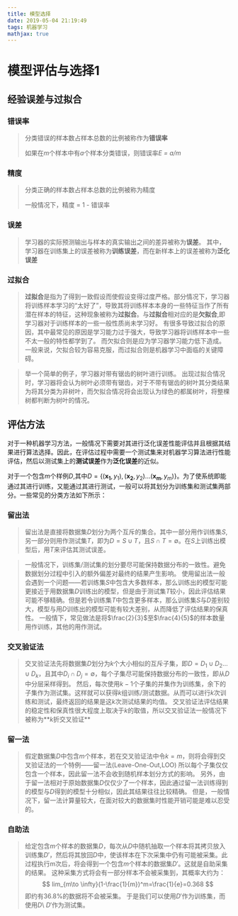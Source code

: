 ```yaml
---
title: 模型选择
date: 2019-05-04 21:19:49
tags: 机器学习
mathjax: true
---
```

# **模型评估与选择1**

## 经验误差与过拟合

### 错误率

> 分类错误的样本数占样本总数的比例被称作为**错误率**
> 
> 如果在*m*个样本中有*a*个样本分类错误，则错误率*E = a/m*
### 精度

> 分类正确的样本数占样本总数的比例被称为精度
> 
>  一般情况下，精度 = 1 - 错误率

### 误差

> 学习器的实际预测输出与样本的真实输出之间的差异被称为**误差**。
> 其中，学习器在训练集上的误差被称为**训练误差**，而在新样本上的误差被称为**泛化误差**

### 过拟合

> **过拟合**是指为了得到一致假设而使假设变得过度严格。部分情况下，学习器将训练样本学习的“太好了”，导致其将训练样本本身的一些特征当作了所有潜在样本的特征，这种现象被称为**过拟合**。与**过拟合**相对应的是**欠拟合**,即学习器对于训练样本的一些一般性质尚未学习好。
> 有很多导致过拟合的原因，其中最常见的原因是学习能力过于强大，导致学习器将训练样本中一些不太一般的特性都学到了。
> 而欠拟合则是应为学习器学习能力低下造成。
> 一般来说，欠拟合较为容易克服，而过拟合则是机器学习中面临的关键障碍。

> 举一个简单的例子，学习器对带有锯齿的树叶进行训练。
> 出现过拟合情况时，学习器将会认为树叶必须带有锯齿，对于不带有锯齿的树叶其分类结果为将其分类为非树叶，而欠拟合情况将会出现认为绿色的都属树叶，将整棵树都判断为树叶的情况。

## 评估方法

对于一种机器学习方法，一般情况下需要对其进行泛化误差性能评估并且根据其结果进行算法选择。因此，在评估过程中需要一个测试集来对机器学习算法进行性能评估，然后以测试集上的**测试误差**作为**泛化误差**的近似。

对于一个包含*m*个样例*D*,其中$D=\{(\boldsymbol{x_1},y_1),(\boldsymbol{x_2},y_2)...(\boldsymbol{x_m},y_m)\}​$。为了使系统即能通过其进行训练，又能通过其进行测试，一般可以将其划分为训练集和测试集两部分。一些常见的分类方法如下所示：

### 留出法

> 留出法是直接将数据集$D$划分为两个互斥的集合。其中一部分用作训练集$S$,另一部分则用作测试集$T$，即为$D=S\cup T$，且$S\cap T=\emptyset$。在$S$上训练出模型后，用$T$来评估其测试误差。

> 一般情况下，训练集/测试集的划分要尽可能保持数据分布的一致性。避免数据划分过程中引入的额外偏差对最终的结果产生影响。
> 使用留出法一般会遇到一个问题——若训练集$S$中包含大多数样本，那么训练出的模型可能更接近于用数据集$D$训练出的模型，但是由于测试集$T$较小，因此评估结果可能不够精确。但是若令训练集$T$中包含更多样本，那么训练集$S$与$D$差别较大，模型与用$D$训练出的模型可能有较大差别，从而降低了评估结果的保真性。
> 一般情下，常见做法是将$\frac{2}{3}$至$\frac{4}{5}$的样本数量用作训练，其他的用作测试。

### 交叉验证法

> 交叉验证法先将数据集$D$划分为$k$个大小相似的互斥子集，即$D=D_1\cup D_2 ...\cup D_k$，且其中$D_i\cap D_j=\emptyset$，每个子集尽可能保持数据分布的一致性，即从$D$中分层采样得到。
> 然后，每次使用$k-1$个子集的并集作为训练集，余下的子集作为测试集。这样就可以获得$k$组训练/测试数据。从而可以进行$k$次训练和测试，最终返回的结果是这$k$次测试结果的均值。
> 交叉验证法评估结果的稳定性和保真性很大程度上取决于$k$的取值，所以交叉验证法一般情况下被称为**$k$折交叉验证**

### 留一法

> 假定数据集$D$中包含$m$个样本，若在交叉验证法中令$k=m$，则将会得到交叉验证法的一个特例——留一法(Leave-One-Out,LOO)
> 所以每个子集仅仅包含一个样本，因此留一法不会收到随机样本划分方式的影响。
> 另外，由于留一法相对于原始数据集$D$仅仅少了一个样本，因此通过留一法训练得到的模型与$D$得到的模型十分相似，因此其结果往往比较精确。
> 但是，一般情况下，留一法计算量较大，在面对较大的数据集时性能开销可能是难以忍受的。

### 自助法

> 给定包含$m$个样本的数据集$D$，每次从$D$中随机抽取一个样本将其拷贝放入训练集$D'$，然后将其放回$D$中，使该样本在下次采集中仍有可能被采集。此过程执行$m$次后，将会得到一个包含$m$个样本的数据集$D'$。这就是自助采集的结果。
> 这种采集方式将会有一部分样本不会被采集到，其概率大约为：
> $$
> lim_{m\to \infty}(1-\frac{1}{m})^m=\frac{1}{e}=0.368
> $$
> 即约有36.8%的数据将不会被采集。
> 于是我们可以使用$D'$作为训练集，而使用$D$\ $D'$作为测试集。



